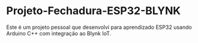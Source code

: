 # Projeto-Fechadura-ESP32-BLYNK
Este é um projeto pessoal que desenvolvi para aprendizado ESP32 usando Arduino C++ com integração ao Blynk IoT.
